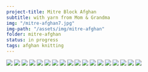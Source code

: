 ```yaml
---
project-title: Mitre Block Afghan
subtitle: with yarn from Mom & Grandma
img: "/mitre-afghan7.jpg"
img-path: "/assets/img/mitre-afghan"
folder: mitre-afghan
status: in progress
tags: afghan knitting
---
```

<section id="photos">
	<img src="{{ page.img-path }}/mitre-afghan1.jpg" />
	<img src="{{ page.img-path }}/mitre-afghan2.jpg" />
	<img src="{{ page.img-path }}/mitre-afghan3.jpg" />
	<img src="{{ page.img-path }}/mitre-afghan4.jpg" />
	<img src="{{ page.img-path }}/mitre-afghan5.jpg" />
	<img src="{{ page.img-path }}/mitre-afghan6.jpg" />
	<img src="{{ page.img-path }}/mitre-afghan7.jpg" />
	<img src="{{ page.img-path }}/mitre-afghan8.jpg" />
	<img src="{{ page.img-path }}/mitre-afghan9.jpg" />
	<img src="{{ page.img-path }}/mitre-afghan10.jpg" />
	<img src="{{ page.img-path }}/mitre-afghan11.jpg" />
	<img src="{{ page.img-path }}/mitre-afghan12.jpg" />
	<img src="{{ page.img-path }}/mitre-afghan13.jpg" />
	<img src="{{ page.img-path }}/mitre-afghan14.jpg" />
	<img src="{{ page.img-path }}/mitre-afghan15.jpg" />
	<img src="{{ page.img-path }}/mitre-afghan16.jpg" />
	<img src="{{ page.img-path }}/mitre-afghan17.jpg" />
	<img src="{{ page.img-path }}/mitre-afghan18.jpg" />
</section>